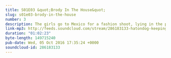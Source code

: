 ```yaml
---
title: S01E03 &quot;Brody In The House&quot;
slug: s01e03-brody-in-the-house
number: 3
description: The girls go to Mexico for a fashion shoot, lying in the process to Bruce, The Olympian. Meanwhile, Kylie and Kendall are left with two inappropriate babysitters. One&#39;s uninterested, the other&#39;s a little too keen.
link-mp3: http://feeds.soundcloud.com/stream/286183133-hatondog-keeping-up-with-keeping-up-with-the-kardashians-ep3-s01e03-brody-in-the-house.mp3
duration: "01:02:23"
byte-length: 149715240
pub-date: Wed, 05 Oct 2016 17:35:24 +0000
soundcloud-id: 286183133
---
```

